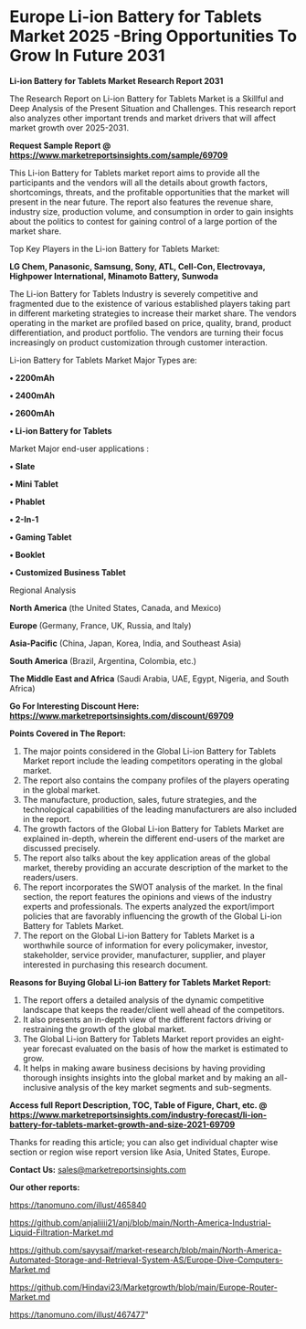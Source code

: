# Europe Li-ion Battery for Tablets Market 2025 -Bring Opportunities To Grow In Future 2031

<strong>Li-ion Battery for Tablets Market Research Report 2031</strong>

The Research Report on Li-ion Battery for Tablets Market is a Skillful and Deep Analysis of the Present Situation and Challenges. This research report also analyzes other important trends and market drivers that will affect market growth over 2025-2031.

<strong>Request Sample Report @ <a href=https://www.marketreportsinsights.com/sample/69709>https://www.marketreportsinsights.com/sample/69709</a></strong>

This Li-ion Battery for Tablets market report aims to provide all the participants and the vendors will all the details about growth factors, shortcomings, threats, and the profitable opportunities that the market will present in the near future. The report also features the revenue share, industry size, production volume, and consumption in order to gain insights about the politics to contest for gaining control of a large portion of the market share.

Top Key Players in the Li-ion Battery for Tablets Market:

<strong>LG Chem, Panasonic, Samsung, Sony, ATL, Cell-Con, Electrovaya, Highpower International, Minamoto Battery, Sunwoda</strong>

The Li-ion Battery for Tablets Industry is severely competitive and fragmented due to the existence of various established players taking part in different marketing strategies to increase their market share. The vendors operating in the market are profiled based on price, quality, brand, product differentiation, and product portfolio. The vendors are turning their focus increasingly on product customization through customer interaction.

Li-ion Battery for Tablets Market Major Types are:

<strong>• 2200mAh

• 2400mAh

• 2600mAh

• Li-ion Battery for Tablets</strong>

Market Major end-user applications :

<strong>• Slate

• Mini Tablet

• Phablet

• 2-In-1

• Gaming Tablet

• Booklet

• Customized Business Tablet</strong>

Regional Analysis

</u><strong><b>North America</b></strong> (the United States, Canada, and Mexico)

<strong><b>Europe </b></strong>(Germany, France, UK, Russia, and Italy)

<strong><b>Asia-Pacific</b></strong> (China, Japan, Korea, India, and Southeast Asia)

<strong><b>South America</b></strong> (Brazil, Argentina, Colombia, etc.)

<strong><b>The Middle East and Africa</b></strong> (Saudi Arabia, UAE, Egypt, Nigeria, and South Africa)

<strong>Go For Interesting Discount Here: <a href=https://www.marketreportsinsights.com/discount/69709>https://www.marketreportsinsights.com/discount/69709</a></strong>

<strong>Points Covered in The Report:</strong>
<ol>
  <li>The major points considered in the Global Li-ion Battery for Tablets Market report include the leading competitors operating in the global market.</li>
  <li>The report also contains the company profiles of the players operating in the global market.</li>
  <li>The manufacture, production, sales, future strategies, and the technological capabilities of the leading manufacturers are also included in the report.</li>
  <li>The growth factors of the Global Li-ion Battery for Tablets Market are explained in-depth, wherein the different end-users of the market are discussed precisely.</li>
  <li>The report also talks about the key application areas of the global market, thereby providing an accurate description of the market to the readers/users.</li>
  <li>The report incorporates the SWOT analysis of the market. In the final section, the report features the opinions and views of the industry experts and professionals. The experts analyzed the export/import policies that are favorably influencing the growth of the Global Li-ion Battery for Tablets Market.</li>
  <li>The report on the Global Li-ion Battery for Tablets Market is a worthwhile source of information for every policymaker, investor, stakeholder, service provider, manufacturer, supplier, and player interested in purchasing this research document.</li>
</ol>
<strong>Reasons for Buying Global Li-ion Battery for Tablets Market Report:</strong>

<ol>
  <li>The report offers a detailed analysis of the dynamic competitive landscape that keeps the reader/client well ahead of the competitors.</li>
  <li>It also presents an in-depth view of the different factors driving or restraining the growth of the global market.</li>
  <li>The Global Li-ion Battery for Tablets Market report provides an eight-year forecast evaluated on the basis of how the market is estimated to grow.</li>
  <li>It helps in making aware business decisions by having providing thorough insights insights into the global market and by making an all-inclusive analysis of the key market segments and sub-segments.</li>
</ol>
<strong>Access full Report Description, TOC, Table of Figure, Chart, etc. @ <a href=https://www.marketreportsinsights.com/industry-forecast/li-ion-battery-for-tablets-market-growth-and-size-2021-69709>https://www.marketreportsinsights.com/industry-forecast/li-ion-battery-for-tablets-market-growth-and-size-2021-69709</a></strong>


Thanks for reading this article; you can also get individual chapter wise section or region wise report version like Asia, United States, Europe.

<strong>Contact Us:</strong>
sales@marketreportsinsights.com

<strong>Our other reports:</strong>

<a href=https://tanomuno.com/illust/465840>https://tanomuno.com/illust/465840</a>

<a href=https://github.com/anjaliiii21/anj/blob/main/North-America-Industrial-Liquid-Filtration-Market.md>https://github.com/anjaliiii21/anj/blob/main/North-America-Industrial-Liquid-Filtration-Market.md</a>

<a href=https://github.com/sayysaif/market-research/blob/main/North-America-Automated-Storage-and-Retrieval-System-AS/Europe-Dive-Computers-Market.md>https://github.com/sayysaif/market-research/blob/main/North-America-Automated-Storage-and-Retrieval-System-AS/Europe-Dive-Computers-Market.md</a>

<a href=https://github.com/Hindavi23/Marketgrowth/blob/main/Europe-Router-Market.md>https://github.com/Hindavi23/Marketgrowth/blob/main/Europe-Router-Market.md</a>

<a href=https://tanomuno.com/illust/467477>https://tanomuno.com/illust/467477</a>"
